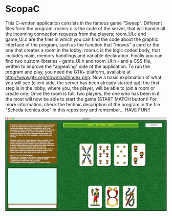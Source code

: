 # ScopaC
This C-written application consists in the famous game "Sweep". Different files form the program: roserv.c is the code of the server,
that will handle all the incoming connection requests from the players; room_UI.c and game_UI.c are the files in which you can find 
the code about the graphic interface of the program, such as the function that "moves" a card or the one that creates a room in the lobby;
room.c is the logic coded body, that includes main, memory handlings and variable declaration. Finally you can find two custom libraries - game_UI.h
and room_UI.h - and a CSS file, written to improve the "appealing" side of the application. To run the program and play, you
need the GTK+ platform, available at http://www.gtk.org/download/index.php. 
Now a basic explanation of what you will see (client side, the server has been already started up): the first step is in the lobby, where you,
the player, will be able to join a room or create one. Once the room is full, two players, the one who has been in it the most will now
be able to start the game (START MATCH button)! 
For more information, check the technic description of the program in the file "Scheda tecnica.doc" in this repository and remember... HAVE FUN!!

![alt tag](https://raw.githubusercontent.com/MatteoF94/ScopaC/master/Sample.png)
